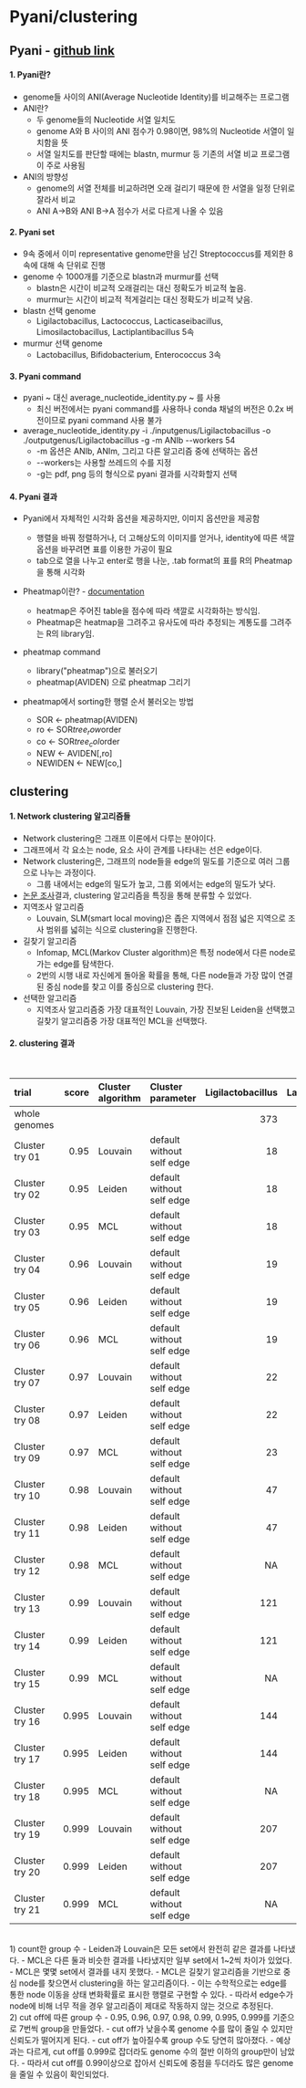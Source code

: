 Pyani/clustering
====================
## Pyani - [github link](https://github.com/widdowquinn/pyani)

#### 1. Pyani란?

  - genome들 사이의 ANI(Average Nucleotide Identity)를 비교해주는 프로그램
  - ANI란?
    - 두 genome들의 Nucleotide 서열 일치도
    - genome A와 B 사이의 ANI 점수가 0.98이면, 98%의 Nucleotide 서열이 일치함을 뜻
    - 서열 일치도를 판단할 때에는 blastn, murmur 등 기존의 서열 비교 프로그램이 주로 사용됨
  - ANI의 방향성
    - genome의 서열 전체를 비교하려면 오래 걸리기 때문에 한 서열을 일정 단위로 잘라서 비교
    - ANI A->B와 ANI B->A 점수가 서로 다르게 나올 수 있음

#### 2. Pyani set

  - 9속 중에서 이미 representative genome만을 남긴 Streptococcus를 제외한 8속에 대해 속 단위로 진행
  - genome 수 1000개를 기준으로 blastn과 murmur를 선택
    - blastn은 시간이 비교적 오래걸리는 대신 정확도가 비교적 높음.
    - murmur는 시간이 비교적 적게걸리는 대신 정확도가 비교적 낮음.
  - blastn 선택 genome
    - Ligilactobacillus, Lactococcus, Lacticaseibacillus, Limosilactobacillus, Lactiplantibacillus 5속
  - murmur 선택 genome
    - Lactobacillus, Bifidobacterium, Enterococcus 3속

#### 3. Pyani command

  - pyani ~ 대신 average_nucleotide_identity.py ~ 를 사용    
    - 최신 버전에서는 pyani command를 사용하나 conda 채널의 버전은 0.2x 버전이므로 pyani command 사용 불가
  - average_nucleotide_identity.py -i ./inputgenus/Ligilactobacillus -o ./outputgenus/Ligilactobacillus -g -m ANIb --workers 54
    - -m 옵션은 ANIb, ANIm, 그리고 다른 알고리즘 중에 선택하는 옵션
    - --workers는 사용할 쓰레드의 수를 지정
    - -g는 pdf, png 등의 형식으로 pyani 결과를 시각화할지 선택 

#### 4. Pyani 결과
  
  - Pyani에서 자체적인 시각화 옵션을 제공하지만, 이미지 옵션만을 제공함
    - 행렬을 바꿔 정렬하거나, 더 고해상도의 이미지를 얻거나, identity에 따른 색깔 옵션을 바꾸려면 표를 이용한 가공이 필요
    - tab으로 열을 나누고 enter로 행을 나눈, .tab format의 표를 R의 Pheatmap을 통해 시각화
  - Pheatmap이란? - [documentation](https://www.rdocumentation.org/packages/pheatmap/versions/1.0.12/topics/pheatmap)
    - heatmap은 주어진 table을 점수에 따라 색깔로 시각화하는 방식임.
    - Pheatmap은 heatmap을 그려주고 유사도에 따라 추정되는 계통도를 그려주는 R의 library임.
  - pheatmap command
    - library("pheatmap")으로 불러오기
    - pheatmap(AVIDEN) 으로 pheatmap 그리기
  - pheatmap에서 sorting한 행렬 순서 불러오는 방법
    
    - SOR <- pheatmap(AVIDEN)
    - ro <- SOR$tree_row$order
    - co <- SOR$tree_col$order
    - NEW <- AVIDEN[,ro]
    - NEWIDEN <- NEW[co,]

## clustering

#### 1. Network clustering 알고리즘들
  - Network clustering은 그래프 이론에서 다루는 분야이다.
  - 그래프에서 각 요소는 node, 요소 사이 관계를 나타내는 선은 edge이다.
  - Network clustering은, 그래프의 node들을 edge의 밀도를 기준으로 여러 그룹으로 나누는 과정이다.
    - 그룹 내에서는 edge의 밀도가 높고, 그룹 외에서는 edge의 밀도가 낮다.
  - [논문 조사](https://www.ncbi.nlm.nih.gov/pmc/articles/PMC4938516/)결과, clustering 알고리즘을 특징을 통해 분류할 수 있었다.
  - 지역조사 알고리즘
    - Louvain, SLM(smart local moving)은 좁은 지역에서 점점 넓은 지역으로 조사 범위를 넓히는 식으로 clustering을 진행한다.
  - 길찾기 알고리즘
    - Infomap, MCL(Markov Cluster algorithm)은 특정 node에서 다른 node로 가는 edge를 탐색한다.
    - 2번의 시행 내로 자신에게 돌아올 확률을 통해, 다른 node들과 가장 많이 연결된 중심 node를 찾고 이를 중심으로 clustering 한다.
  - 선택한 알고리즘
    - 지역조사 알고리즘중 가장 대표적인 Louvain, 가장 진보된 Leiden을 선택했고 길찾기 알고리즘중 가장 대표적인 MCL을 선택했다.

#### 2. clustering 결과
<br/>

|trial|score|Cluster algorithm|Cluster parameter|Ligilactobacillus|Lacticaseibacillus|Lactiplantibacillus|Lactococcus|Limosilactobacillus|
|:-|--:|:--|:--|--:|--:|--:|--:|--:|
|whole genomes||||373|505|767|412|510|
|Cluster try 01|0.95|Louvain|default without self edge|18|27|17|26|30|
|Cluster try 02|0.95|Leiden|default without self edge|18|27|17|26|30|
|Cluster try 03|0.95|MCL|default without self edge|18|27|17|NA|NA|
|Cluster try 04|0.96|Louvain|default without self edge|19|30|18|27|34|
|Cluster try 05|0.96|Leiden|default without self edge|19|30|18|27|34|
|Cluster try 06|0.96|MCL|default without self edge|19|30|17|NA|NA|
|Cluster try 07|0.97|Louvain|default without self edge|22|32|18|29|43|
|Cluster try 08|0.97|Leiden|default without self edge|22|32|18|29|43|
|Cluster try 09|0.97|MCL|default without self edge|23|32|19|NA|NA|
|Cluster try 10|0.98|Louvain|default without self edge|47|44|29|35|91|
|Cluster try 11|0.98|Leiden|default without self edge|47|44|29|35|91|
|Cluster try 12|0.98|MCL|default without self edge|NA|44|29|NA|NA|
|Cluster try 13|0.99|Louvain|default without self edge|121|86|47|94|158|
|Cluster try 14|0.99|Leiden|default without self edge|121|86|47|94|158|
|Cluster try 15|0.99|MCL|default without self edge|NA|NA|45|NA|NA|
|Cluster try 16|0.995|Louvain|default without self edge|144|129|130|163|250|
|Cluster try 17|0.995|Leiden|default without self edge|144|129|130|163|250|
|Cluster try 18|0.995|MCL|default without self edge|NA|132|NA|NA|NA|
|Cluster try 19|0.999|Louvain|default without self edge|207|264|383|265|323|
|Cluster try 20|0.999|Leiden|default without self edge|207|264|383|265|323|
|Cluster try 21|0.999|MCL|default without self edge|NA|NA|387|NA|NA|

<br/>
 1) count한 group 수  
  - Leiden과 Louvain은 모든 set에서 완전히 같은 결과를 나타냈다.
  - MCL은 다른 둘과 비슷한 결과를 나타냈지만 일부 set에서 1~2씩 차이가 있었다.
  - MCL은 몇몇 set에서 결과를 내지 못했다.
  - MCL은 길찾기 알고리즘을 기반으로 중심 node를 찾으면서 clustering을 하는 알고리즘이다.
  - 이는 수학적으로는 edge를 통한 node 이동을 상태 변화확률로 표시한 행렬로 구현할 수 있다.
  - 따라서 edge수가 node에 비해 너무 적을 경우 알고리즘이 제대로 작동하지 않는 것으로 추정된다.
<br/>
 2) cut off에 따른 group 수  
  - 0.95, 0.96, 0.97, 0.98, 0.99, 0.995, 0.999를 기준으로 7번씩 group을 만들었다.
  - cut off가 낮을수록 genome 수를 많이 줄일 수 있지만 신뢰도가 떨어지게 된다.
  - cut off가 높아질수록 group 수도 당연히 많아졌다.
  - 예상과는 다르게, cut off를 0.999로 잡더라도 genome 수의 절반 이하의 group만이 남았다.
  - 따라서 cut off를 0.99이상으로 잡아서 신뢰도에 중점을 두더라도 많은 genome을 줄일 수 있음이 확인되었다.
